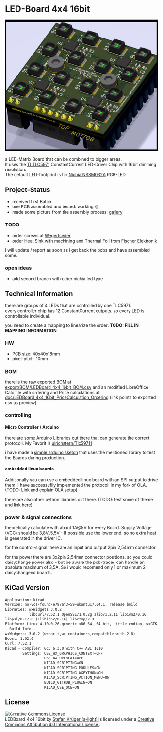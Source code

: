 # LED-Board 4x4 16bit
![LED-Board front](./export/3d/LEDBoard_4x4_16bit_3d_rendering.png)

a LED-Matrix Board that can be combined to bigger areas.  
It uses the [TI TLC5971](http://www.ti.com/product/TLC5971?keyMatch=tlc5971&tisearch=Search-EN-Everything) ConstantCurrent LED-Driver Chip with 16bit dimming resolution.  
The default LED-footprint is for [Nichia NSSM032A](http://www.nichia.co.jp/en/product/led_product_data.html?type=%27NSSM032A%27) RGB-LED

## Project-Status
* received first Batch
* one PCB assembled and tested: working :sun_with_face:
* made some picture from the assembly process: [gallery](./doc/gallery.md)

### TODO
* order screws at [Wegertseder](https://www.wegertseder.com/ArticleDetails.aspx?AKNUM=2588)
* order Heat Sink with machining and Thermal Foil from [Fischer Elektronik](http://www.fischerelektronik.de/web_fischer/de_DE/K%C3%BChlk%C3%B6rper/B01/K%C3%BChlk%C3%B6rper%20f%C3%BCr%20PGA/PR/ICKPGA14x14x12_/$productCard/parameters/index.xhtml)

I will update / report as soon as i get back the pcbs and have assembled some.


### open ideas
* add second branch with other nichia led type


## Technical Information
there are groups of 4 LEDs that are controlled by one TLC5971.  
every controller chip has 12 ConstantCurrent outputs. so every LED is controllable individual.

you need to create a mapping to linearize the order:
**TODO: FILL IN MAPPING INFORMATION**



### HW
* PCB size: 40x40x18mm
* pixel-pitch: 10mm

### BOM
there is the raw exported BOM at [export/BOM/LEDBoard_4x4_16bit_BOM.csv](export/BOM/LEDBoard_4x4_16bit_BOM.csv) and an modified LibreOffice Calc file with ordering and Price calculations at [doc/LEDBoard_4x4_16bit_PriceCalculation_Ordering](doc/LEDBoard_4x4_16bit_PriceCalculation_Ordering.csv) (link points to exported csv as preview)



### controlling

#### Micro Controller / Arduino
there are some Arduino Libraries out there that can generate the correct protocoll. My Favorit is [ulrichstern/Tlc59711](https://github.com/ulrichstern/Tlc59711)

i have made a [simple arduino sketch](https://github.com/s-light/LEDBoard_4x4_16bit_HWTest) that uses the mentioned library to test the Boards during production.


#### embedded linux boards
Additionally you can use a embedded linux board with an SPI output to drive them.
I have successuflly implemented the protocoll in my fork of OLA.
(TODO: Link and explain OLA setup)

there are also other python libraries out there.
(TODO: test some of theme and link here)



### power & signal connections
theoretically calculate with about 1A@5V for every Board.
Supply Voltage (VCC) should be 3,8V..5,5V - If possible use the lower end. so no extra heat is generated in the driver IC.

for the control-signal there are an input and output 2pin 2,54mm connector.

for the power there are 3x2pin 2,54mm connector positions.
so you could daisychange power also - but be aware the pcb-traces can handle an absolute maximum of 3,5A. So i would recomend only 1 or maximum 2 daisychangend boards.

## KiCad Version
```
Application: kicad
Version: no-vcs-found-e797af3~59~ubuntu17.04.1, release build
Libraries: wxWidgets 3.0.2
           libcurl/7.52.1 OpenSSL/1.0.2g zlib/1.2.11 libidn2/0.16 libpsl/0.17.0 (+libidn2/0.16) librtmp/2.3
Platform: Linux 4.10.0-26-generic x86_64, 64 bit, Little endian, wxGTK
- Build Info -
wxWidgets: 3.0.2 (wchar_t,wx containers,compatible with 2.8)
Boost: 1.62.0
Curl: 7.52.1
KiCad - Compiler: GCC 6.3.0 with C++ ABI 1010
        Settings: USE_WX_GRAPHICS_CONTEXT=OFF
                  USE_WX_OVERLAY=OFF
                  KICAD_SCRIPTING=ON
                  KICAD_SCRIPTING_MODULES=ON
                  KICAD_SCRIPTING_WXPYTHON=ON
                  KICAD_SCRIPTING_ACTION_MENU=ON
                  BUILD_GITHUB_PLUGIN=ON
                  KICAD_USE_OCE=ON
```

## License
<!-- License info -->
<a rel="license" href="http://creativecommons.org/licenses/by/4.0/">
    <img alt="Creative Commons License" style="border-width:0" src="https://i.creativecommons.org/l/by/4.0/88x31.png" />
</a><br />
<span xmlns:dct="http://purl.org/dc/terms/" property="dct:title">
    LEDBoard_4x4_16bit
</span>
by
<a xmlns:cc="http://creativecommons.org/ns#" href="https://github.com/s-light/LEDBoard_4x4_16bit" property="cc:attributionName" rel="cc:attributionURL">
    Stefan Krüger (s-light)
</a>
is licensed under a
<a rel="license" href="http://creativecommons.org/licenses/by/4.0/">
    Creative Commons Attribution 4.0 International License
</a>.
